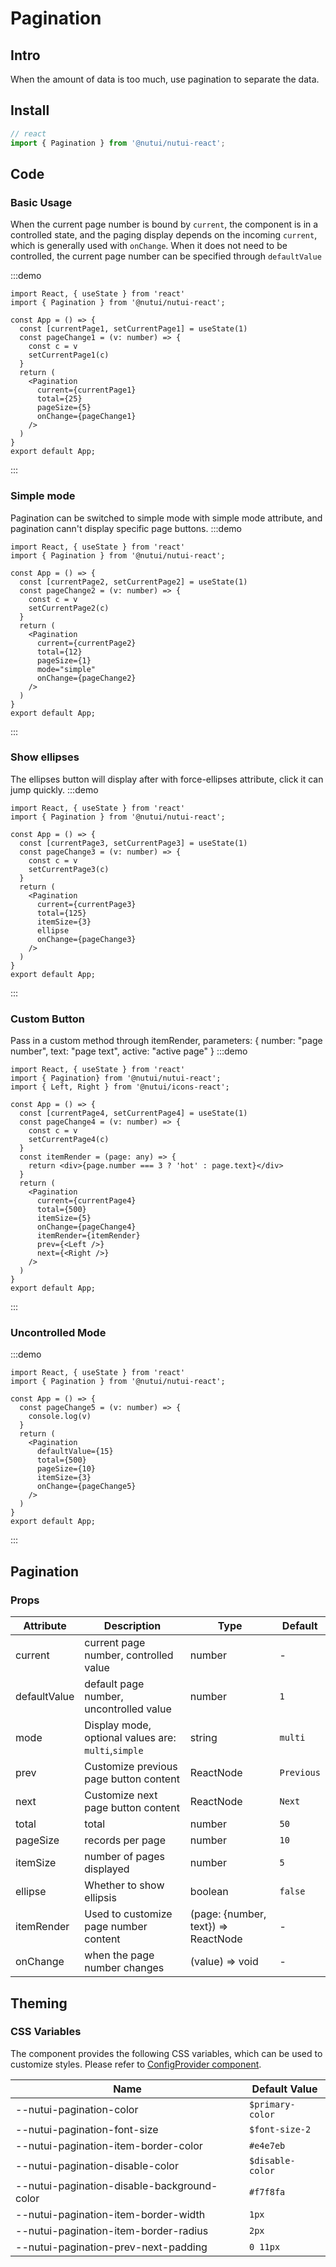 #  Pagination

## Intro
    
When the amount of data is too much, use pagination to separate the data.
    
## Install
``` javascript
// react
import { Pagination } from '@nutui/nutui-react';
```    

## Code

### Basic Usage

When the current page number is bound by `current`, the component is in a controlled state, and the paging display depends on the incoming `current`, which is generally used with `onChange`.
When it does not need to be controlled, the current page number can be specified through `defaultValue`

:::demo
``` tsx
import React, { useState } from 'react'
import { Pagination } from '@nutui/nutui-react';

const App = () => {
  const [currentPage1, setCurrentPage1] = useState(1)
  const pageChange1 = (v: number) => {
    const c = v
    setCurrentPage1(c)
  }
  return (
    <Pagination
      current={currentPage1}
      total={25}
      pageSize={5}
      onChange={pageChange1}
    />
  )
}
export default App;
```
:::
### Simple mode
Pagination can be switched to simple mode with simple mode attribute, and pagination cann't display specific page buttons.
:::demo
``` tsx
import React, { useState } from 'react'
import { Pagination } from '@nutui/nutui-react';

const App = () => {
  const [currentPage2, setCurrentPage2] = useState(1)
  const pageChange2 = (v: number) => {
    const c = v
    setCurrentPage2(c)
  }
  return (
    <Pagination
      current={currentPage2} 
      total={12}
      pageSize={1}
      mode="simple" 
      onChange={pageChange2} 
    />
  )
}
export default App;
```
:::

### Show ellipses 
The ellipses button will display after with force-ellipses attribute, click it can jump quickly.
:::demo
``` tsx
import React, { useState } from 'react'
import { Pagination } from '@nutui/nutui-react';

const App = () => {
  const [currentPage3, setCurrentPage3] = useState(1)
  const pageChange3 = (v: number) => {
    const c = v
    setCurrentPage3(c)
  }
  return (
    <Pagination
      current={currentPage3}
      total={125}
      itemSize={3}
      ellipse
      onChange={pageChange3}
    />
  )
}
export default App;
```
:::
### Custom Button
Pass in a custom method through itemRender, parameters: { number: "page number", text: "page text", active: "active page" }
:::demo
``` tsx
import React, { useState } from 'react'
import { Pagination} from '@nutui/nutui-react'; 
import { Left, Right } from '@nutui/icons-react';

const App = () => {
  const [currentPage4, setCurrentPage4] = useState(1)
  const pageChange4 = (v: number) => {
    const c = v
    setCurrentPage4(c)
  }
  const itemRender = (page: any) => {
    return <div>{page.number === 3 ? 'hot' : page.text}</div>
  }
  return (
    <Pagination
      current={currentPage4}
      total={500}
      itemSize={5}
      onChange={pageChange4}
      itemRender={itemRender} 
      prev={<Left />}
      next={<Right />}
    />
  )
}
export default App;
```
:::

### Uncontrolled Mode
:::demo
``` tsx
import React, { useState } from 'react'
import { Pagination } from '@nutui/nutui-react'; 

const App = () => {
  const pageChange5 = (v: number) => {
    console.log(v)
  }
  return (
    <Pagination
      defaultValue={15}
      total={500}
      pageSize={10}
      itemSize={3}
      onChange={pageChange5}
    />
  )
}
export default App;
```
:::

## Pagination
    
### Props
    
| Attribute           | Description                             | Type                      | Default            |
| -------------- | -------------------------------- | ------------------------- | ----------------- |
| current     | current page number, controlled value                         | number                    | -                 |
| defaultValue   | default page number, uncontrolled value                         | number                    | `1`                 |
| mode           | Display mode, optional values are: `multi`,`simple` | string                    | `multi`             |
| prev       | Customize previous page button content             | ReactNode | `Previous`            |
| next       | Customize next page button content             | ReactNode | `Next`             |
| total     | total                         | number          | `50`                 |
| pageSize   | records per page                       | number          | `10`                |
| itemSize   | number of pages displayed                   | number          | `5`                 |
| ellipse  | Whether to show ellipsis                   | boolean                   | `false`             |
| itemRender | Used to customize page number content             | (page: {number, text}) => ReactNode | -                 |
| onChange |  when the page number changes | (value) => void    | - |

## Theming

### CSS Variables

The component provides the following CSS variables, which can be used to customize styles. Please refer to [ConfigProvider component](#/en-US/component/configprovider).

| Name | Default Value |
| --- | --- |
| --nutui-pagination-color | `$primary-color` |
| --nutui-pagination-font-size | `$font-size-2` |
| --nutui-pagination-item-border-color | `#e4e7eb` |
| --nutui-pagination-disable-color | `$disable-color` |
| --nutui-pagination-disable-background-color | `#f7f8fa` |
| --nutui-pagination-item-border-width | `1px` |
| --nutui-pagination-item-border-radius | `2px` |
| --nutui-pagination-prev-next-padding | `0 11px` |
